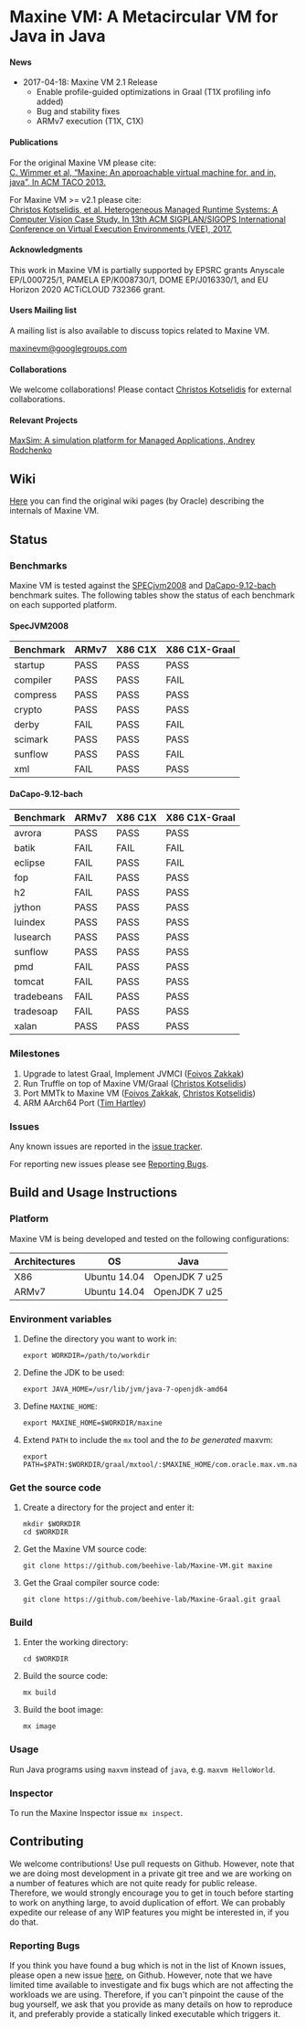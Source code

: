 # Maxine VM: A Metacircular VM for Java in Java

#### News

* 2017-04-18: Maxine VM 2.1 Release
  * Enable profile-guided optimizations in Graal (T1X profiling info
    added)
  * Bug and stability fixes
  * ARMv7 execution (T1X, C1X)

#### Publications

For the original Maxine VM please cite:  
[C. Wimmer et al, “Maxine: An approachable virtual machine for, and in, java”, In ACM TACO 2013.](http://dl.acm.org/citation.cfm?id=2400689&dl=ACM&coll=DL&CFID=748733895&CFTOKEN=73017278)

For Maxine VM >= v2.1 please cite:  
[Christos Kotselidis, et al. Heterogeneous Managed Runtime Systems: A Computer Vision Case Study. In 13th ACM SIGPLAN/SIGOPS International Conference on Virtual Execution Environments (VEE), 2017.](http://dl.acm.org/citation.cfm?id=3050764)

#### Acknowledgments

This work in Maxine VM is partially supported by EPSRC grants Anyscale
EP/L000725/1, PAMELA EP/K008730/1, DOME EP/J016330/1, and EU Horizon
2020 ACTiCLOUD 732366 grant.

#### Users Mailing list

A mailing list is also available to discuss topics related to Maxine VM.

maxinevm@googlegroups.com

#### Collaborations

We welcome collaborations! Please
contact
[Christos Kotselidis](mailto:christos.kotselidis@manchester.ac.uk) for
external collaborations.

#### Relevant Projects

[MaxSim: A simulation platform for Managed Applications, Andrey Rodchenko](https://github.com/beehive-lab/MaxSim)

## Wiki

[Here](https://community.oracle.com/community/java/java_hotspot_virtual_machine/maxine-vm) you
can find the original wiki pages (by Oracle) describing the internals of
Maxine VM.

## Status

### Benchmarks

Maxine VM is tested against
the [SPECjvm2008](https://www.spec.org/jvm2008/)
and [DaCapo-9.12-bach](http://dacapobench.org/) benchmark suites.  The
following tables show the status of each benchmark on each supported
platform.

#### SpecJVM2008

| Benchmark  | ARMv7 | X86 C1X | X86 C1X-Graal |
| ---------- | ----- | ------- | ------------- |
| startup    | PASS  | PASS    | PASS          |
| compiler   | PASS  | PASS    | FAIL          |
| compress   | PASS  | PASS    | PASS          |
| crypto     | PASS  | PASS    | PASS          |
| derby      | FAIL  | PASS    | FAIL          |
| scimark    | PASS  | PASS    | PASS          |
| sunflow    | PASS  | PASS    | FAIL          |
| xml        | FAIL  | PASS    | PASS          |

#### DaCapo-9.12-bach

| Benchmark  | ARMv7 | X86 C1X | X86 C1X-Graal |
| ---------- | ----- | ------- | ------------- |
| avrora     | PASS  | PASS    | PASS          |
| batik      | FAIL  | FAIL    | FAIL          |
| eclipse    | FAIL  | PASS    | FAIL          |
| fop        | FAIL  | PASS    | PASS          |
| h2         | FAIL  | PASS    | PASS          |
| jython     | PASS  | PASS    | PASS          |
| luindex    | PASS  | PASS    | PASS          |
| lusearch   | PASS  | PASS    | PASS          |
| sunflow    | PASS  | PASS    | PASS          |
| pmd        | FAIL  | PASS    | PASS          |
| tomcat     | FAIL  | PASS    | PASS          |
| tradebeans | FAIL  | PASS    | PASS          |
| tradesoap  | FAIL  | PASS    | PASS          |
| xalan      | PASS  | PASS    | PASS          |

### Milestones

1. Upgrade to latest Graal, Implement JVMCI ([Foivos Zakkak](https://github.com/zakkak))
2. Run Truffle on top of Maxine VM/Graal ([Christos Kotselidis](https://github.com/kotselidis))
3. Port MMTk to Maxine VM ([Foivos Zakkak](https://github.com/zakkak), [Christos Kotselidis](https://github.com/kotselidis))
4. ARM AArch64 Port ([Tim Hartley]())

### Issues

Any known issues are reported in
the [issue tracker](https://github.com/beehive-lab/Maxine-VM/issues).

For reporting new issues please see [Reporting Bugs](#reporting-bugs).

## Build and Usage Instructions

### Platform

Maxine VM is being developed and tested on the following configurations:

| Architectures | OS           | Java          |
| ------------- | ------------ | ------------- |
| X86           | Ubuntu 14.04 | OpenJDK 7 u25 |
| ARMv7         | Ubuntu 14.04 | OpenJDK 7 u25 |

### Environment variables

1. Define the directory you want to work in:
   ```
   export WORKDIR=/path/to/workdir
   ```

2. Define the JDK to be used:
   ```
   export JAVA_HOME=/usr/lib/jvm/java-7-openjdk-amd64
   ```

3. Define `MAXINE_HOME`:
   ```
   export MAXINE_HOME=$WORKDIR/maxine
   ```

4. Extend `PATH` to include the `mx` tool and the *to be generated* maxvm:
   ```
   export PATH=$PATH:$WORKDIR/graal/mxtool/:$MAXINE_HOME/com.oracle.max.vm.native/generated/linux/
   ```

### Get the source code

1. Create a directory for the project and enter it:
   ```
   mkdir $WORKDIR
   cd $WORKDIR
   ```

2. Get the Maxine VM source code:
   ```
   git clone https://github.com/beehive-lab/Maxine-VM.git maxine
   ```

3. Get the Graal compiler source code:
   ```
   git clone https://github.com/beehive-lab/Maxine-Graal.git graal
   ```

### Build

1. Enter the working directory:
   ```
   cd $WORKDIR
   ```

2. Build the source code:
   ```
   mx build
   ```

3. Build the boot image:
   ```
   mx image
   ```

### Usage

Run Java programs using `maxvm` instead of `java`, e.g. `maxvm
HelloWorld`.

### Inspector

To run the Maxine Inspector issue `mx inspect`.

## Contributing

We welcome contributions! Use pull requests on Github. However, note
that we are doing most development in a private git tree and we are
working on a number of features which are not quite ready for public
release. Therefore, we would strongly encourage you to get in touch
before starting to work on anything large, to avoid duplication of
effort. We can probably expedite our release of any WIP features you
might be interested in, if you do that.

### Reporting Bugs

If you think you have found a bug which is not in the list of Known
issues, please open a new
issue [here](https://github.com/beehive-lab/Maxine-VM/issues), on
Github. However, note that we have limited time available to investigate
and fix bugs which are not affecting the workloads we are
using. Therefore, if you can't pinpoint the cause of the bug yourself,
we ask that you provide as many details on how to reproduce it, and
preferably provide a statically linked executable which triggers it.
